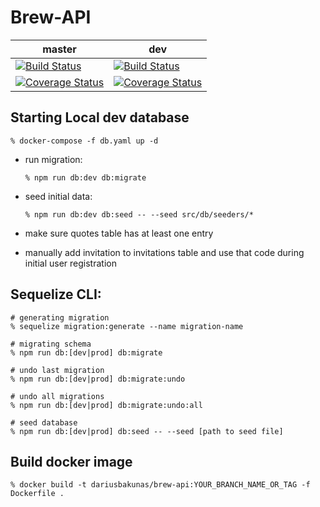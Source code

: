 # Brew-API

| master        | dev           |
| ------------- | ------------- |
| [![Build Status](https://travis-ci.org/dariusbakunas/brew-api.svg?branch=master)](https://travis-ci.org/dariusbakunas/brew-api) | [![Build Status](https://travis-ci.org/dariusbakunas/brew-api.svg?branch=dev)](https://travis-ci.org/dariusbakunas/brew-api)  |
| [![Coverage Status](https://coveralls.io/repos/github/dariusbakunas/brew-api/badge.svg?branch=master)](https://coveralls.io/github/dariusbakunas/brew-api?branch=master) | [![Coverage Status](https://coveralls.io/repos/github/dariusbakunas/brew-api/badge.svg?branch=dev)](https://coveralls.io/github/dariusbakunas/brew-api?branch=dev)             |

## Starting Local dev database

    % docker-compose -f db.yaml up -d
    
* run migration:
    
      % npm run db:dev db:migrate
    
* seed initial data:

      % npm run db:dev db:seed -- --seed src/db/seeders/*
    
* make sure quotes table has at least one entry
* manually add invitation to invitations table and use that code during initial user registration


## Sequelize CLI:

    # generating migration
    % sequelize migration:generate --name migration-name

    # migrating schema
    % npm run db:[dev|prod] db:migrate
    
    # undo last migration
    % npm run db:[dev|prod] db:migrate:undo
    
    # undo all migrations
    % npm run db:[dev|prod] db:migrate:undo:all
    
    # seed database
    % npm run db:[dev|prod] db:seed -- --seed [path to seed file]

## Build docker image

    % docker build -t dariusbakunas/brew-api:YOUR_BRANCH_NAME_OR_TAG -f Dockerfile .
